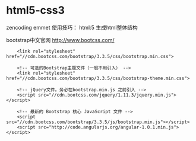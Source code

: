 # html5-css3
zencoding emmet 使用技巧：
html:5 生成html整体结构


bootstrap中文官网
http://www.bootcss.com/

<!-- 新 Bootstrap 核心 CSS 文件 -->
		<link rel="stylesheet" href="//cdn.bootcss.com/bootstrap/3.3.5/css/bootstrap.min.css">

		<!-- 可选的Bootstrap主题文件（一般不用引入） -->
		<link rel="stylesheet" href="//cdn.bootcss.com/bootstrap/3.3.5/css/bootstrap-theme.min.css">

		<!-- jQuery文件。务必在bootstrap.min.js 之前引入 -->
		<script src="//cdn.bootcss.com/jquery/1.11.3/jquery.min.js"></script>

		<!-- 最新的 Bootstrap 核心 JavaScript 文件 -->
		<script src="//cdn.bootcss.com/bootstrap/3.3.5/js/bootstrap.min.js"></script>
        <script src="http://code.angularjs.org/angular-1.0.1.min.js"></script>

